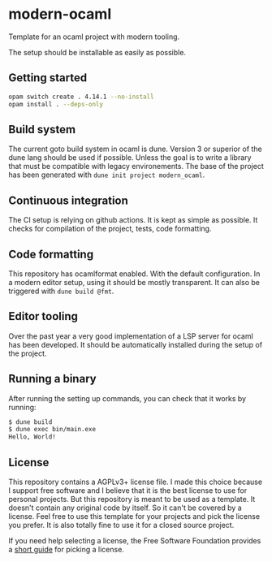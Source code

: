 # modern-ocaml

Template for an ocaml project with modern tooling.

The setup should be installable as easily as possible.

## Getting started

```sh
opam switch create . 4.14.1 --no-install
opam install . --deps-only
```

## Build system

The current goto build system in ocaml is dune. Version 3 or superior of the
dune lang should be used if possible. Unless the goal is to write a library
that must be compatible with legacy environements. The base of the project has
been generated with `dune init project modern_ocaml`.

## Continuous integration

The CI setup is relying on github actions. It is kept as simple as possible.
It checks for compilation of the project, tests, code formatting.

## Code formatting

This repository has ocamlformat enabled. With the default configuration. In a
modern editor setup, using it should be mostly transparent. It can also be
triggered with `dune build @fmt`.

## Editor tooling

Over the past year a very good implementation of a LSP server for ocaml has
been developed. It should be automatically installed during the setup of the
project.

## Running a binary

After running the setting up commands, you can check that it works by running:

```sh
$ dune build
$ dune exec bin/main.exe
Hello, World!
```

## License

This repository contains a AGPLv3+ license file. I made this choice because I
support free software and I believe that it is the best license to use for
personal projects. But this repository is meant to be used as a template. It
doesn't contain any original code by itself. So it can't be covered by a
license. Feel free to use this template for your projects and pick the
license you prefer. It is also totally fine to use it for a closed source
project.

If you need help selecting a license, the Free Software Foundation provides a
[short guide]( https://www.gnu.org/licenses/license-recommendations.html) for
picking a license.
